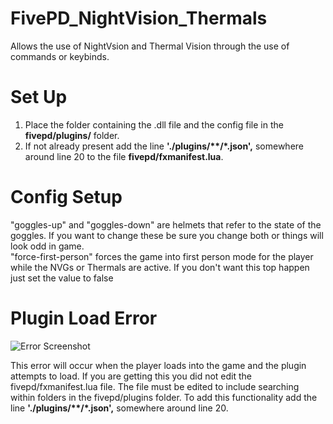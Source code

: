 # FivePD_NightVision_Thermals
Allows the use of NightVsion and Thermal Vision through the use of commands or keybinds.

# Set Up
1) Place the folder containing the .dll file and the config file in the **fivepd/plugins/** folder.
2) If not already present add the line **'./plugins/\*\*/\*.json',** somewhere around line 20 to the file **fivepd/fxmanifest.lua**.

# Config Setup
"goggles-up" and "goggles-down" are helmets that refer to the state of the goggles. If you want to change these be sure you change both or things will look odd in game.\
"force-first-person" forces the game into first person mode for the player while the NVGs or Thermals are active. If you don't want this top happen just set the value to false

# Plugin Load Error
![Error Screenshot](https://user-images.githubusercontent.com/123021459/232183012-5111aa39-35b9-458b-bbf1-8e95d5b5b8de.PNG)

This error will occur when the player loads into the game and the plugin attempts to load. If you are getting this you did not edit the fivepd/fxmanifest.lua file. The file must be edited to include searching within folders in the fivepd/plugins folder. To add this functionality add the line **'./plugins/\*\*/\*.json',** somewhere around line 20.

